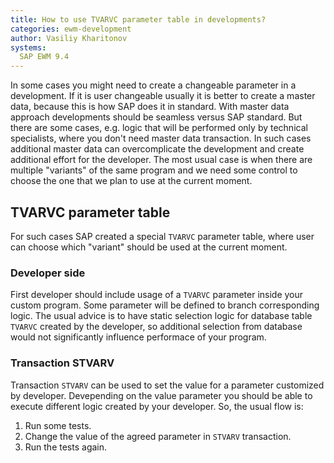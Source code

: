 ```yaml
---
title: How to use TVARVC parameter table in developments?
categories: ewm-development
author: Vasiliy Kharitonov
systems:
  SAP EWM 9.4
---
```


In some cases you might need to create a changeable parameter in a development.
If it is user changeable usually it is better to create a master data, because
this is how SAP does it in standard. With master data approach developments
should be seamless versus SAP standard. But there are some cases, e.g. logic
that will be performed only by technical specialists, where you don't need
master data transaction. In such cases additional master data can overcomplicate
the development and create additional effort for the developer. The most usual
case is when there are multiple "variants" of the same program and we need some
control to choose the one that we plan to use at the current moment.

## TVARVC parameter table

For such cases SAP created a special `TVARVC` parameter table, where user can
choose which "variant" should be used at the current moment.

### Developer side

First developer should include usage of a `TVARVC` parameter inside your custom
program. Some parameter will be defined to branch corresponding logic. The usual
advice is to have static selection logic for database table `TVARVC` created by
the developer, so additional selection from database would not significantly
influence performace of your program.

### Transaction STVARV

Transaction `STVARV` can be used to set the value for a parameter customized by
developer. Devepending on the value parameter you should be able to execute
different logic created by your developer. So, the usual flow is:
1. Run some tests.
2. Change the value of the agreed parameter in `STVARV` transaction.
3. Run the tests again.
